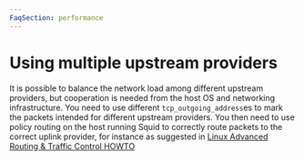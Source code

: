 ```yaml
---
FaqSection: performance
---
```

# Using multiple upstream providers

It is possible to balance the network load among different upstream
providers, but cooperation is needed from the host OS and networking
infrastructure. You need to use different `tcp_outgoing_address`es to
mark the packets intended for different upstream providers. You then
need to use policy routing on the host running Squid to correctly route
packets to the correct uplink provider, for instance as suggested in
[Linux Advanced Routing & Traffic Control HOWTO](https://tldp.org/HOWTO/Adv-Routing-HOWTO/lartc.rpdb.simple.html)
